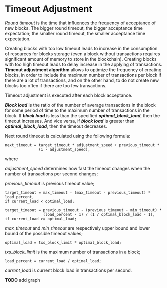 # Timeout Adjustment

_Round timeout_ is the time that influences the frequency of acceptance of new
blocks. The bigger round timeout, the bigger acceptance time expectation; the
smaller round timeout, the smaller acceptance time expectation.

Creating blocks with too low timeout leads to increase in the consumption of
resources for blocks storage (even a block without transactions requires
significant amount of memory to store in the blockchain). Creating blocks with
too high timeout leads to delay increase in the applying of transactions.
**Timeout adjustment algorithm** allows to optimize the frequency of creating
blocks, in order to include the maximum number of transactions per block if
there are a lot of transactions, and on the other hand, to do not create new
blocks too often if there are too few transactions.

Timeout adjustment is executed after each block acceptance.

**_Block load_** is the ratio of the number of average transactions in the block
for some period of time to the maximum number of transactions in the block. If
**_block load_** is less than the specified **_optimal_block_load_**, then the
timeout increases. And vice versa, if **_block load_** is greater than
**_optimal_block_load_**, then the timeout decreases.

Next round timeout is calculated using the following formula:

```Text
next_timeout = target_timeout * adjustment_speed + previous_timeout *
               (1 - adjustment_speed),
```

where

_adjustment_speed_ determines how fast the timeout changes when the number of
transactions per second changes;

_previous_timeout_ is previous timeout value;

```Text
target_timeout = max_timeout - (max_timeout - previous_timeout) * load_percent,
if current_load < optimal_load;
```

```Text
target_timeout = previous_timeout - (previous_timeout - min_timeout) *
                 (load_percent - 1) / (1 / optimal_block_load - 1),
if current_load >= optimal_load;
```

_max_timeout_ and _min_timeout_ are respectively upper bound and lower bound of
the possible timeout values;

```Text
optimal_load = txs_block_limit * optimal_block_load;
```

_txs_block_limit_ is the maximum number of transactions in a block;

```Text
load_percent = current_load / optimal_load;
```

_current_load_ is current block load in transactions per second.

**TODO** add graph
